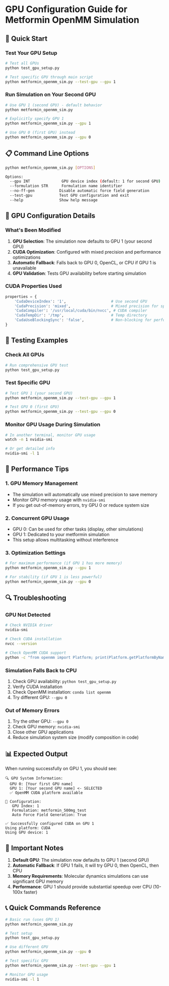 # GPU Configuration Guide for Metformin OpenMM Simulation

## 🚀 Quick Start

### Test Your GPU Setup
```bash
# Test all GPUs
python test_gpu_setup.py

# Test specific GPU through main script
python metformin_openmm_sim.py --test-gpu --gpu 1
```

### Run Simulation on Your Second GPU
```bash
# Use GPU 1 (second GPU) - default behavior
python metformin_openmm_sim.py

# Explicitly specify GPU 1
python metformin_openmm_sim.py --gpu 1

# Use GPU 0 (first GPU) instead
python metformin_openmm_sim.py --gpu 0
```

## 📋 Command Line Options

```bash
python metformin_openmm_sim.py [OPTIONS]

Options:
  --gpu INT              GPU device index (default: 1 for second GPU)
  --formulation STR      Formulation name identifier
  --no-ff-gen           Disable automatic force field generation
  --test-gpu            Test GPU configuration and exit
  --help                Show help message
```

## 🔧 GPU Configuration Details

### What's Been Modified

1. **GPU Selection**: The simulation now defaults to GPU 1 (your second GPU)
2. **CUDA Optimization**: Configured with mixed precision and performance optimizations
3. **Automatic Fallback**: Falls back to GPU 0, OpenCL, or CPU if GPU 1 is unavailable
4. **GPU Validation**: Tests GPU availability before starting simulation

### CUDA Properties Used

```python
properties = {
    'CudaDeviceIndex': '1',                    # Use second GPU
    'CudaPrecision': 'mixed',                  # Mixed precision for speed
    'CudaCompiler': '/usr/local/cuda/bin/nvcc', # CUDA compiler
    'CudaTempDir': '/tmp',                     # Temp directory
    'CudaUseBlockingSync': 'false',            # Non-blocking for performance
}
```

## 🧪 Testing Examples

### Check All GPUs
```bash
# Run comprehensive GPU test
python test_gpu_setup.py
```

### Test Specific GPU
```bash
# Test GPU 1 (your second GPU)
python metformin_openmm_sim.py --test-gpu --gpu 1

# Test GPU 0 (first GPU)
python metformin_openmm_sim.py --test-gpu --gpu 0
```

### Monitor GPU Usage During Simulation
```bash
# In another terminal, monitor GPU usage
watch -n 1 nvidia-smi

# Or get detailed info
nvidia-smi -l 1
```

## 🎯 Performance Tips

### 1. GPU Memory Management
- The simulation will automatically use mixed precision to save memory
- Monitor GPU memory usage with `nvidia-smi`
- If you get out-of-memory errors, try GPU 0 or reduce system size

### 2. Concurrent GPU Usage
- GPU 0: Can be used for other tasks (display, other simulations)
- GPU 1: Dedicated to your metformin simulation
- This setup allows multitasking without interference

### 3. Optimization Settings
```bash
# For maximum performance (if GPU 1 has more memory)
python metformin_openmm_sim.py --gpu 1

# For stability (if GPU 1 is less powerful)
python metformin_openmm_sim.py --gpu 0
```

## 🔍 Troubleshooting

### GPU Not Detected
```bash
# Check NVIDIA driver
nvidia-smi

# Check CUDA installation
nvcc --version

# Check OpenMM CUDA support
python -c "from openmm import Platform; print(Platform.getPlatformByName('CUDA'))"
```

### Simulation Falls Back to CPU
1. Check GPU availability: `python test_gpu_setup.py`
2. Verify CUDA installation
3. Check OpenMM installation: `conda list openmm`
4. Try different GPU: `--gpu 0`

### Out of Memory Errors
1. Try the other GPU: `--gpu 0`
2. Check GPU memory: `nvidia-smi`
3. Close other GPU applications
4. Reduce simulation system size (modify composition in code)

## 📊 Expected Output

When running successfully on GPU 1, you should see:
```
🔍 GPU System Information:
  GPU 0: [Your first GPU name]
  GPU 1: [Your second GPU name] <- SELECTED
  ✅ OpenMM CUDA platform available

🎯 Configuration:
   GPU Index: 1
   Formulation: metformin_500mg_test
   Auto Force Field Generation: True

✅ Successfully configured CUDA on GPU 1
Using platform: CUDA
Using GPU device: 1
```

## 🚨 Important Notes

1. **Default GPU**: The simulation now defaults to GPU 1 (second GPU)
2. **Automatic Fallback**: If GPU 1 fails, it will try GPU 0, then OpenCL, then CPU
3. **Memory Requirements**: Molecular dynamics simulations can use significant GPU memory
4. **Performance**: GPU 1 should provide substantial speedup over CPU (10-100x faster)

## 📞 Quick Commands Reference

```bash
# Basic run (uses GPU 1)
python metformin_openmm_sim.py

# Test setup
python test_gpu_setup.py

# Use different GPU
python metformin_openmm_sim.py --gpu 0

# Test specific GPU
python metformin_openmm_sim.py --test-gpu --gpu 1

# Monitor GPU usage
nvidia-smi -l 1
```
